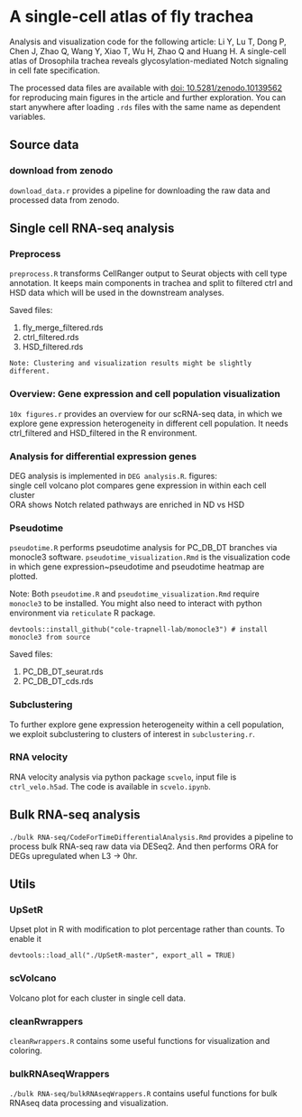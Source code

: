 # A single-cell atlas of fly trachea
Analysis and visualization code for the following article:
Li Y, Lu T, Dong P, Chen J, Zhao Q, Wang Y, Xiao T, Wu H, Zhao Q and Huang H. A single-cell atlas of Drosophila trachea reveals glycosylation-mediated Notch signaling in cell fate specification.

The processed data files are available with [doi: 10.5281/zenodo.10139562](https://doi.org/10.5281/zenodo.10139562) for reproducing main figures in the article and further exploration. You can start anywhere after loading `.rds` files with the same name as dependent variables.

## Source data
### download from zenodo
`download_data.r` provides a pipeline for downloading the raw data and processed data from zenodo.


## Single cell RNA-seq analysis
### Preprocess
`preprocess.R` transforms CellRanger output to Seurat objects with cell type annotation. It keeps main components in trachea and split to filtered ctrl and HSD data which will be used in the downstream analyses.  

Saved files: 
1. fly_merge_filtered.rds 
2. ctrl_filtered.rds
3. HSD_filtered.rds

```Note: Clustering and visualization results might be slightly different.```

### Overview: Gene expression and cell population visualization 
`10x figures.r` provides an overview for our scRNA-seq data, in which we explore gene expression heterogeneity in different cell population.
It needs ctrl_filtered and HSD_filtered in the R environment.


### Analysis for differential expression genes
DEG analysis is implemented in `DEG analysis.R`.
figures:  
    single cell volcano plot compares gene expression in  within each cell cluster   
    ORA shows Notch related pathways are enriched in ND vs HSD

### Pseudotime
`pseudotime.R` performs pseudotime analysis for PC_DB_DT branches via monocle3 software. `pseudotime_visualization.Rmd` is the visualization code in which gene expression~pseudotime and pseudotime heatmap are plotted.


Note: Both `pseudotime.R` and `pseudotime_visualization.Rmd` require `monocle3` to be installed. You might also need to interact with python environment via `reticulate` R package.
```
devtools::install_github("cole-trapnell-lab/monocle3") # install monocle3 from source
```

Saved files:
1. PC_DB_DT_seurat.rds
2. PC_DB_DT_cds.rds

### Subclustering
To further explore gene expression heterogeneity within a cell population, we exploit subclustering to clusters of interest in `subclustering.r`. 

### RNA velocity
RNA velocity analysis via python package `scvelo`, input file is `ctrl_velo.h5ad`.
The code is available in `scvelo.ipynb`.

## Bulk RNA-seq analysis
`./bulk RNA-seq/CodeForTimeDifferentialAnalysis.Rmd` provides a pipeline to process bulk RNA-seq raw data via DESeq2. And then performs ORA for DEGs upregulated when L3 -> 0hr. 


## Utils
### UpSetR
Upset plot in R with modification to plot percentage rather than counts.
To enable it
```
devtools::load_all("./UpSetR-master", export_all = TRUE)
```

### scVolcano
Volcano plot for each cluster in single cell data.

### cleanRwrappers
`cleanRwrappers.R` contains some useful functions for visualization and coloring.

### bulkRNAseqWrappers
`./bulk RNA-seq/bulkRNAseqWrappers.R` contains useful functions for bulk RNAseq data processing and visualization.
